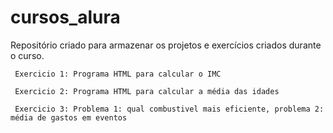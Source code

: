 # cursos_alura
<p>Repositório criado para armazenar os projetos e exercícios criados durante o curso.</p>

```
 Exercicio 1: Programa HTML para calcular o IMC
```

```
 Exercicio 2: Programa HTML para calcular a média das idades
```

```
 Exercicio 3: Problema 1: qual combustivel mais eficiente, problema 2: média de gastos em eventos
```
